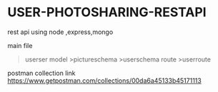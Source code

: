 # USER-PHOTOSHARING-RESTAPI
rest api using node ,express,mongo

main file 
>userser
  >model
     >pictureschema
     >userschema
  >route
    >userroute

postman collection link
https://www.getpostman.com/collections/00da6a45133b45171113


